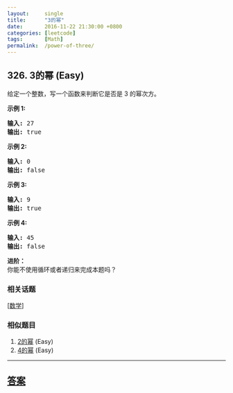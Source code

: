 ```yaml
---
layout:     single
title:      "3的幂"
date:       2016-11-22 21:30:00 +0800
categories: [leetcode]
tags:       [Math]
permalink:  /power-of-three/
---
```


## 326. 3的幂 (Easy)

<p>给定一个整数，写一个函数来判断它是否是 3&nbsp;的幂次方。</p>

<p><strong>示例 1:</strong></p>

<pre><strong>输入:</strong> 27
<strong>输出:</strong> true
</pre>

<p><strong>示例 2:</strong></p>

<pre><strong>输入:</strong> 0
<strong>输出:</strong> false</pre>

<p><strong>示例 3:</strong></p>

<pre><strong>输入:</strong> 9
<strong>输出:</strong> true</pre>

<p><strong>示例 4:</strong></p>

<pre><strong>输入:</strong> 45
<strong>输出:</strong> false</pre>

<p><strong>进阶：</strong><br>
你能不使用循环或者递归来完成本题吗？</p>

### 相关话题
  [[数学](https://github.com/openset/leetcode/tree/master/tag/math/README.md)]

### 相似题目
  1. [2的幂](/power-of-two) (Easy)
  1. [4的幂](/power-of-four) (Easy)

---

## [答案](https://github.com/openset/leetcode/tree/master/problems/power-of-three)

